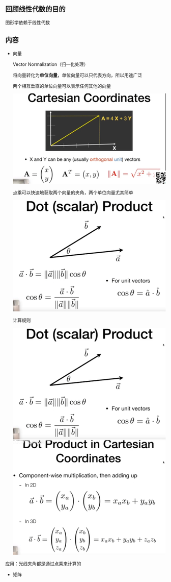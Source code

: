 ## 回顾线性代数的目的
图形学依赖于线性代数
## 内容
+ 向量
  
  Vector Normalization（归一化处理）

  将向量转化为**单位向量**，单位向量可以只代表方向，所以用途广泛

  两个相互垂直的单位向量可以表示任何其他的向量

  ![图片](./02_01.png)

  点乘可以快速地获取两个向量的夹角，两个单位向量尤其简单

  ![图片](./02_02.png)

  计算规则

  ![图片](./02_03.png)
  ![图片](./02_04.png)

应用：光线夹角都是通过点乘来计算的

+ 矩阵
